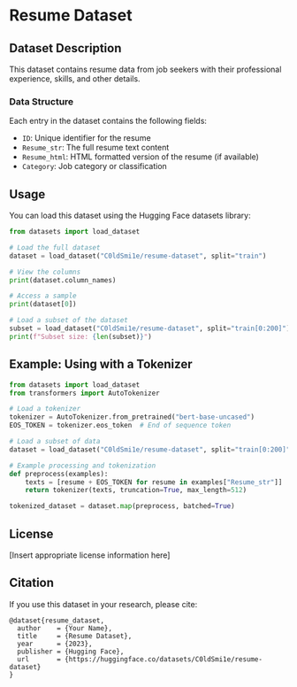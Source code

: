 # Resume Dataset

## Dataset Description

This dataset contains resume data from job seekers with their professional experience, skills, and other details.

### Data Structure

Each entry in the dataset contains the following fields:
- `ID`: Unique identifier for the resume
- `Resume_str`: The full resume text content
- `Resume_html`: HTML formatted version of the resume (if available)
- `Category`: Job category or classification

## Usage

You can load this dataset using the Hugging Face datasets library:

```python
from datasets import load_dataset

# Load the full dataset
dataset = load_dataset("C0ldSmi1e/resume-dataset", split="train")

# View the columns
print(dataset.column_names)

# Access a sample
print(dataset[0])

# Load a subset of the dataset
subset = load_dataset("C0ldSmi1e/resume-dataset", split="train[0:200]")
print(f"Subset size: {len(subset)}")
```

## Example: Using with a Tokenizer

```python
from datasets import load_dataset
from transformers import AutoTokenizer

# Load a tokenizer
tokenizer = AutoTokenizer.from_pretrained("bert-base-uncased")
EOS_TOKEN = tokenizer.eos_token  # End of sequence token

# Load a subset of data
dataset = load_dataset("C0ldSmi1e/resume-dataset", split="train[0:200]")

# Example processing and tokenization
def preprocess(examples):
    texts = [resume + EOS_TOKEN for resume in examples["Resume_str"]]
    return tokenizer(texts, truncation=True, max_length=512)

tokenized_dataset = dataset.map(preprocess, batched=True)
```

## License

[Insert appropriate license information here]

## Citation

If you use this dataset in your research, please cite:

```
@dataset{resume_dataset,
  author    = {Your Name},
  title     = {Resume Dataset},
  year      = {2023},
  publisher = {Hugging Face},
  url       = {https://huggingface.co/datasets/C0ldSmi1e/resume-dataset}
}
``` 